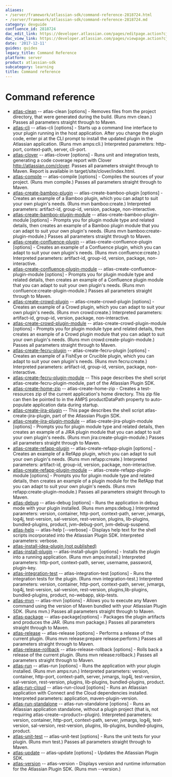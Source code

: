 ```yaml
---
aliases:
- /server/framework/atlassian-sdk/command-reference-2818724.html
- /server/framework/atlassian-sdk/command-reference-2818724.md
category: devguide
confluence_id: 2818724
dac_edit_link: https://developer.atlassian.com/pages/editpage.action?cjm=wozere&pageId=2818724
dac_view_link: https://developer.atlassian.com/pages/viewpage.action?cjm=wozere&pageId=2818724
date: '2017-12-11'
guides: guides
legacy_title: Command Reference
platform: server
product: atlassian-sdk
subcategory: learning
title: Command reference
---
```

# Command reference

-   [atlas-clean](/server/framework/atlassian-sdk/atlas-clean) -- atlas-clean \[options\] - Removes files from the project directory, that were generated during the build. (Runs mvn clean.) Passes all parameters straight through to Maven.
-   [atlas-cli](/server/framework/atlassian-sdk/atlas-cli) -- atlas-cli \[options\] - Starts up a command line interface to your plugin running in the host application. After you change the plugin code, enter pi at the CLI prompt to install the updated plugin in the Atlassian application. (Runs mvn amps:cli.) Interpreted parameters: http-port, context-path, server, cli-port.
-   [atlas-clover](/server/framework/atlassian-sdk/atlas-clover) -- atlas-clover \[options\] - Runs unit and integration tests, generating a code coverage report with Clover http://atlassian.com/clover. Passes all parameters straight through to Maven. Report is available in target/site/clover/index.html.
-   [atlas-compile](/server/framework/atlassian-sdk/atlas-compile) -- atlas-compile \[options\] - Compiles the sources of your project. (Runs mvn compile.) Passes all parameters straight through to Maven.
-   [atlas-create-bamboo-plugin](/server/framework/atlassian-sdk/atlas-create-bamboo-plugin) -- atlas-create-bamboo-plugin \[options\] - Creates an example of a Bamboo plugin, which you can adapt to suit your own plugin's needs. (Runs mvn bamboo:create.) Interpreted parameters: artifact-id, group-id, version, package, non-interactive.
-   [atlas-create-bamboo-plugin-module](/server/framework/atlassian-sdk/atlas-create-bamboo-plugin-module) -- atlas-create-bamboo-plugin-module \[options\] - Prompts you for plugin module type and related details, then creates an example of a Bamboo plugin module that you can adapt to suit your own plugin's needs. (Runs mvn bamboo:create-plugin-module.) Passes all parameters straight through to Maven.
-   [atlas-create-confluence-plugin](/server/framework/atlassian-sdk/atlas-create-confluence-plugin) -- atlas-create-confluence-plugin \[options\] - Creates an example of a Confluence plugin, which you can adapt to suit your own plugin's needs. (Runs mvn confluence:create.) Interpreted parameters: artifact-id, group-id, version, package, non-interactive.
-   [atlas-create-confluence-plugin-module](/server/framework/atlassian-sdk/atlas-create-confluence-plugin-module) -- atlas-create-confluence-plugin-module \[options\] - Prompts you for plugin module type and related details, then creates an example of a Confluence plugin module that you can adapt to suit your own plugin's needs. (Runs mvn confluence:create-plugin-module.) Passes all parameters straight through to Maven. 
-   [atlas-create-crowd-plugin](/server/framework/atlassian-sdk/atlas-create-crowd-plugin) -- atlas-create-crowd-plugin \[options\] - Creates an example of a Crowd plugin, which you can adapt to suit your own plugin's needs. (Runs mvn crowd:create.) Interpreted parameters: artifact-id, group-id, version, package, non-interactive.
-   [atlas-create-crowd-plugin-module](/server/framework/atlassian-sdk/atlas-create-crowd-plugin-module) -- atlas-create-crowd-plugin-module \[options\] - Prompts you for plugin module type and related details, then creates an example of a Crowd plugin module that you can adapt to suit your own plugin's needs. (Runs mvn crowd:create-plugin-module.) Passes all parameters straight through to Maven.
-   [atlas-create-fecru-plugin](/server/framework/atlassian-sdk/atlas-create-fecru-plugin) -- atlas-create-fecru-plugin \[options\] - Creates an example of a FishEye or Crucible plugin, which you can adapt to suit your own plugin's needs. (Runs mvn fecru:create.) Interpreted parameters: artifact-id, group-id, version, package, non-interactive.
-   [atlas-create-fecru-plugin-module](/server/framework/atlassian-sdk/atlas-create-fecru-plugin-module) -- This page describes the shell script atlas-create-fecru-plugin-module, part of the Atlassian Plugin SDK. 
-   [atlas-create-home-zip](/server/framework/atlassian-sdk/atlas-create-home-zip) -- atlas-create-home-zip - Creates a test-resources zip of the current application's home directory. This zip file can then be pointed to in the AMPS productDataPath property to auto-populate application data during startup.
-   [atlas-create-jira-plugin](/server/framework/atlassian-sdk/atlas-create-jira-plugin) -- This page describes the shell script atlas-create-jira-plugin, part of the Atlassian Plugin SDK.
-   [atlas-create-jira-plugin-module](/server/framework/atlassian-sdk/atlas-create-jira-plugin-module) -- atlas-create-jira-plugin-module \[options\] - Prompts you for plugin module type and related details, then creates an example of a JIRA plugin module that you can adapt to suit your own plugin's needs. (Runs mvn jira:create-plugin-module.) Passes all parameters straight through to Maven. 
-   [atlas-create-refapp-plugin](/server/framework/atlassian-sdk/atlas-create-refapp-plugin) -- atlas-create-refapp-plugin \[options\] - Creates an example of a RefApp plugin, which you can adapt to suit your own plugin's needs. (Runs mvn refapp:create.) Interpreted parameters: artifact-id, group-id, version, package, non-interactive.
-   [atlas-create-refapp-plugin-module](/server/framework/atlassian-sdk/atlas-create-refapp-plugin-module) -- atlas-create-refapp-plugin-module \[options\] - Prompts you for plugin module type and related details, then creates an example of a plugin module for the RefApp that you can adapt to suit your own plugin's needs. (Runs mvn refapp:create-plugin-module.) Passes all parameters straight through to Maven. 
-   [atlas-debug](/server/framework/atlassian-sdk/atlas-debug) -- atlas-debug \[options\] - Runs the application in debug mode with your plugin installed. (Runs mvn amps:debug.) Interpreted parameters: version, container, http-port, context-path, server, jvmargs, log4j, test-version, sal-version, rest-version, plugins, lib-plugins, bundled-plugins, product, jvm-debug-port, jvm-debug-suspend.
-   [atlas-help](/server/framework/atlassian-sdk/atlas-help) -- atlas-help \[--verbose\] - Displays help text for the shell scripts incorporated into the Atlassian Plugin SDK. Interpreted parameters: verbose.
-   [atlas-install-idea-plugin (not published)](/server/framework/atlassian-sdk/atlas-install-idea-plugin)
-   [atlas-install-plugin](/server/framework/atlassian-sdk/atlas-install-plugin) -- atlas-install-plugin \[options\] - Installs the plugin into a running application. (Runs mvn amps:install.) Interpreted parameters: http-port, context-path, server, username, password, plugin-key.
-   [atlas-integration-test](/server/framework/atlassian-sdk/atlas-integration-test) -- atlas-integration-test \[options\] - Runs the integration tests for the plugin. (Runs mvn integration-test.) Interpreted parameters: version, container, http-port, context-path, server, jvmargs, log4j, test-version, sal-version, rest-version, plugins,lib-plugins, bundled-plugins, product, no-webapp, skip-tests.
-   [atlas-mvn](/server/framework/atlassian-sdk/atlas-mvn) -- atlas-mvn \[options\] - Allows you to execute any Maven command using the version of Maven bundled with your Atlassian Plugin SDK. (Runs mvn.) Passes all parameters straight through to Maven.
-   [atlas-package](/server/framework/atlassian-sdk/atlas-package) -- atlas-package\[options\] - Packages the plugin artifacts and produces the JAR. (Runs mvn package.) Passes all parameters straight through to Maven.
-   [atlas-release](/server/framework/atlassian-sdk/atlas-release) -- atlas-release \[options\] - Performs a release of the current plugin. (Runs mvn release:prepare release:perform.) Passes all parameters straight through to Maven.
-   [atlas-release-rollback](/server/framework/atlassian-sdk/atlas-release-rollback) -- atlas-release-rollback \[options\] - Rolls back a release of the current plugin. (Runs mvn release:rollback.) Passes all parameters straight through to Maven.
-   [atlas-run](/server/framework/atlassian-sdk/atlas-run) -- atlas-run \[options\] - Runs the application with your plugin installed. (Runs mvn amps:run.) Interpreted parameters: version, container, http-port, context-path, server, jvmargs, log4j, test-version, sal-version, rest-version, plugins, lib-plugins, bundled-plugins, product.
-   [atlas-run-cloud](/server/framework/atlassian-sdk/atlas-run-cloud) -- atlas-run-cloud \[options\] - Runs an Atlassian application with Connect and the Cloud dependencies installed. Interpreted parameters: application, maven-plugin-version.
-   [atlas-run-standalone](/server/framework/atlassian-sdk/atlas-run-standalone) -- atlas-run-standalone \[options\] - Runs an Atlassian application standalone, without a plugin project (that is, not requiring atlas-create-&lt;product&gt;-plugin). Interpreted parameters: version, container, http-port, context-path, server, jvmargs, log4j, test-version, sal-version, rest-version, plugins, lib-plugins, bundled-plugins, product.
-   [atlas-unit-test](/server/framework/atlassian-sdk/atlas-unit-test) -- atlas-unit-test \[options\] - Runs the unit tests for your plugin. (Runs mvn test.) Passes all parameters straight through to Maven.
-   [atlas-update](/server/framework/atlassian-sdk/atlas-update) -- atlas-update \[options\] - Updates the Atlassian Plugin SDK.
-   [atlas-version](/server/framework/atlassian-sdk/atlas-version) -- atlas-version - Displays version and runtime information for the Atlassian Plugin SDK. (Runs mvn --version.)









































































































































































































































































































